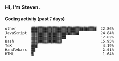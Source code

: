 ### Hi, I'm Steven.

#### Coding activity (past 7 days)
```
other       ▓▓▓▓▓▓▓▓▓▓▓▓▓▓▓▓▓▓▓▓▓▓▓▓▓▓▓▓▓▓  32.86%
JavaScript  ▓▓▓▓▓▓▓▓▓▓▓▓▓▓▓▓▓▓▓▓▓▓          24.84%
C           ▓▓▓▓▓▓▓▓▓▓▓▓▓▓▓▓                17.62%
Bash        ▓▓▓▓▓▓▓▓▓▓▓▓▓▓                  15.95%
TeX         ▓▓▓                              4.19%
Handlebars  ▓▓                               2.91%
HTML        ▓                                1.64%
```
